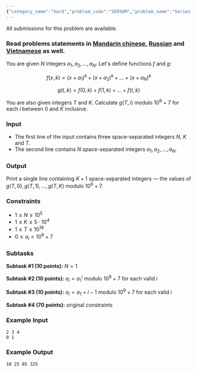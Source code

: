 ```yaml
---
{"category_name":"hard","problem_code":"SERSUM","problem_name":"Series Sum","languages_supported":{"0":"C","1":"CPP14","2":"JAVA","3":"PYTH","4":"PYTH 3.5","5":"PYPY","6":"CS2","7":"PAS fpc","8":"PAS gpc","9":"RUBY","10":"PHP","11":"GO","12":"NODEJS","13":"HASK","14":"rust","15":"SCALA","16":"swift","17":"D","18":"PERL","19":"FORT","20":"WSPC","21":"ADA","22":"CAML","23":"ICK","24":"BF","25":"ASM","26":"CLPS","27":"PRLG","28":"ICON","29":"SCM qobi","30":"PIKE","31":"ST","32":"NICE","33":"LUA","34":"BASH","35":"NEM","36":"LISP sbcl","37":"LISP clisp","38":"SCM guile","39":"JS","40":"ERL","41":"TCL","42":"kotlin","43":"PERL6","44":"TEXT","45":"SCM chicken","46":"CLOJ","47":"COB","48":"FS"},"max_timelimit":6,"source_sizelimit":50000,"problem_author":"chemthan","problem_tester":null,"date_added":"28-02-2018","tags":{"0":"chemthan","1":"convolution","2":"fft","3":"may18","4":"power"},"editorial_url":"https://discuss.codechef.com/problems/SERSUM","time":{"view_start_date":1526290200,"submit_start_date":1526290200,"visible_start_date":1526290200,"end_date":1735669800},"is_direct_submittable":false,"layout":"problem"}
---
```

<span class="solution-visible-txt">All submissions for this problem are available.</span><h3>Read problems statements in <a href="http://www.codechef.com/download/translated/MAY18/mandarin/SERSUM.pdf" target="_blank">Mandarin chinese</a>, <a href="http://www.codechef.com/download/translated/MAY18/russian/SERSUM.pdf" target="_blank">Russian</a> and <a href="http://www.codechef.com/download/translated/MAY18/vietnamese/SERSUM.pdf" target="_blank">Vietnamese</a> as well.</h3>

You are given $N$ integers $a_1, a_2, \dots, a_N$. Let's define functions $f$ and $g$:

$$f(x, k) = (x + a_1)^k + (x + a_2)^k + \dots + (x + a_N)^k$$

$$g(t, k) = f(0, k) + f(1, k) + \dots + f(t, k)$$

You are also given integers $T$ and $K$. Calculate $g(T, i)$ modulo $10^9 + 7$ for each $i$ between $0$ and $K$ inclusive.

### Input
- The first line of the input contains three space-separated integers $N$, $K$ and $T$.
- The second line contains $N$ space-separated integers $a_1, a_2, \dots, a_N$.

### Output
Print a single line containing $K+1$ space-separated integers — the values of $g(T, 0), g(T, 1), \dots, g(T, K)$ modulo $10^9 + 7$.

### Constraints
- $1 \le N \le 10^5$
- $1 \le K \le 5 \cdot 10^4$
- $1 \le T \le 10^{18}$
- $0 \le a_i \lt 10^9 + 7$

### Subtasks
**Subtask #1 (10 points):** $N = 1$

**Subtask #2 (10 points):** $a_i = a_1 ^ i$ modulo $10^9 + 7$ for each valid $i$

**Subtask #3 (10 points):** $a_i = a_1 + i - 1$ modulo $10^9 + 7$ for each valid $i$

**Subtask #4 (70 points):** original constraints

### Example Input
```
2 3 4
0 1
```

### Example Output
```
10 25 85 325
```
